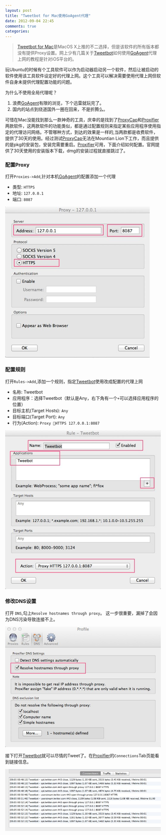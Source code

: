 ```yaml
---
layout: post
title: "Tweetbot for Mac使用GoAgent代理"
date: 2012-09-04 22:45
comments: true
categories: 
---
```

>[Tweetbot for Mac]是MacOS X上推的不二选择，但是该软件的所有版本都没有提供Proxy设置。网上少有几篇关于[Tweetbot]如何使用[GoAgent]代理上网的教程是针对iOS平台的。

玩Ubuntu的时候有个工具软件可以作为启动器启动另一个软件，然后让被启动的软件使用该工具软件设定好的代理上网。这个工具可以解决需要使用代理上网但软件自身未提供代理配置功能的问题。

<!-- more -->

为什么不使用全局代理呢？

1. 浪费[GoAgent]有限的浏览，下个迅雷就玩完了。
2. 国内的站点到绕道国外一圈在回来，不是折腾么。

可惜在Mac没能找到那么一款神奇的工具，庆幸的是找到了[ProxyCap]和[Proxifier]两款软件，这两款软件的功能类似，都是通过配置规则来指定某些应用程序使用指定的代理访问网络。不管哪种方式，到达的效果是一样的,当两款都是收费软件，提供了30天的使用。经过测试[ProxyCap]无法在Mountian Lion下工作，而且提供的是pkg的安装包，安装完需要重启。[Proxifier]可用，下面介绍如何配置。官网提供了30天使用的安装版本下载，dmg的安装过程就直接跳过了。

### 配置Proxy
打开`Proxies->Add`,针对本机[GoAgent]的配置添加一个代理

* 类型: `HTTPS`
* 地址: `127.0.0.1`
* 端口: `8087`

![Proxy Setting](/images/post/2012-09-04/Proxies.jpg)

### 配置规则
打开`Rules->Add`,添加一个规则，指定[Tweetbot]使用改成配置的代理上网

* 名称: Tweetbot
* 应用程序：选择Tweetbot（默认是Any，右下角有一个`+`可以选择应用程序的位置）
* 目标主机(Target Hosts): `Any`
* 目标端口(Target Port): `Any`
* 行为(Action): `Proxy HTTPS 127.0.0.1:8087`

![Rule Setting](/images/post/2012-09-04/Rules.jpg)


### 修改DNS设置
打开 `DNS`,勾上`Resolve hostnames through proxy`。
这一步很重要，漏掉了会因为DNS污染导致连接不上。

![DNS Setting](/images/post/2012-09-04/DNS.jpg)

接下打开[Tweetbot]就可以尽情的Tweet了。在[Proxifier]的`Connections`Tab页能看到链接信息。

![Connections information](/images/post/2012-09-04/Connections.jpg)

[Tweetbot for Mac]: http://tapbots.com/blog/news/tweetbot-for-mac-beta-sort-of "Tweetbot for Mac"
[Tweetbot]:http://tapbots.com/software/tweetbot/ "Tweetbot for iOS"
[GoAgent]:http://code.google.com/p/goagent/ "a gae proxy forked from gappproxy/wallproxy" 
[ProxyCap]: http://www.proxycap.com/ "Proxifier and SSH Tunneler for Windows/Mac OS X"
[Proxifier]: http://www.proxifier.com/ "Bypass firewall and proxy, tunnel connections through an HTTPS and SOCKS proxy"

